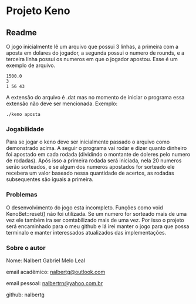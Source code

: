 # Projeto Keno

## Readme

 O jogo inicialmente lê um arquivo que possui 3 linhas, a primeira com a aposta em dolares do jogador, a segunda possui o numero de rounds, e a terceira linha possui os numeros em que o jogador apostou. Esse é um exemplo de arquivo.
 
    1500.0
    3
    1 56 43

 A extensão do arquivo é .dat mas no momento de iniciar o programa essa extensão não deve ser mencionada. Exemplo:

    ./keno aposta
 
 ### Jogabilidade
 
 Para se jogar o keno deve ser inicialmente passado o arquivo como demonstrado acima. A seguir o programa vai rodar e dizer quanto dinheiro foi apostado em cada rodada (dividindo o montante de doleres pelo numero de rodadas). Após isso a primeira rodada será iniciada, nela 20 numeros serão sorteados, e se algum dos numeros apostados for sorteado ele recebera um valor baseado nessa quantidade de acertos, as rodadas subsequentes são iguais a primeira.
 
### Problemas

O desenvolvimento do jogo esta incompleto. Funções como void KenoBet::reset() não foi utilizada. Se um numero for sorteado mais de uma vez ele também ira ser comtabilizado mais de uma vez. Por isso o projeto será encaminhado para o meu github e lá irei manter o jogo para que possa terminalo e manter interessados atualizados das implementações.

### Sobre o autor

Nome: Nalbert Gabriel Melo Leal

email acadêmico: nalbertg@outlook.com

email pessoal: nalbertrn@yahoo.com.br

github: nalbertg
